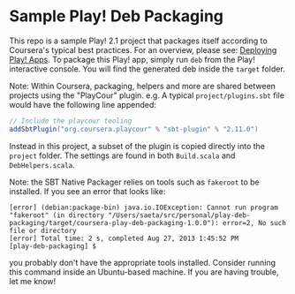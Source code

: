 # Sample Play! Deb Packaging #

This repo is a sample Play! 2.1 project that packages itself according to Coursera's typical best practices. For an overview, please see: [Deploying Play! Apps](http://betacs.pro/blog/2013/08/03/deploying-play-apps/). To package this Play! app, simply run `deb` from the Play! interactive console. You will find the generated deb inside the `target` folder.

Note: Within Coursera, packaging, helpers and more are shared between projects using the "PlayCour" plugin. e.g. A typical `project/plugins.sbt` file would have the following line appended:

```sbt
// Include the playcour tooling
addSbtPlugin("org.coursera.playcour" % "sbt-plugin" % "2.11.0")
```

Instead in this project, a subset of the plugin is copied directly into the `project` folder. The settings are found in both `Build.scala` and `DebHelpers.scala`.

Note: the SBT Native Packager relies on tools such as `fakeroot` to be installed. If you see an error that looks like:

```
[error] (debian:package-bin) java.io.IOException: Cannot run program "fakeroot" (in directory "/Users/saeta/src/personal/play-deb-packaging/target/coursera-play-deb-packaging-1.0.0"): error=2, No such file or directory
[error] Total time: 2 s, completed Aug 27, 2013 1:45:52 PM
[play-deb-packaging] $
```

you probably don't have the appropriate tools installed. Consider running this command inside an Ubuntu-based machine. If you are having trouble, let me know!
